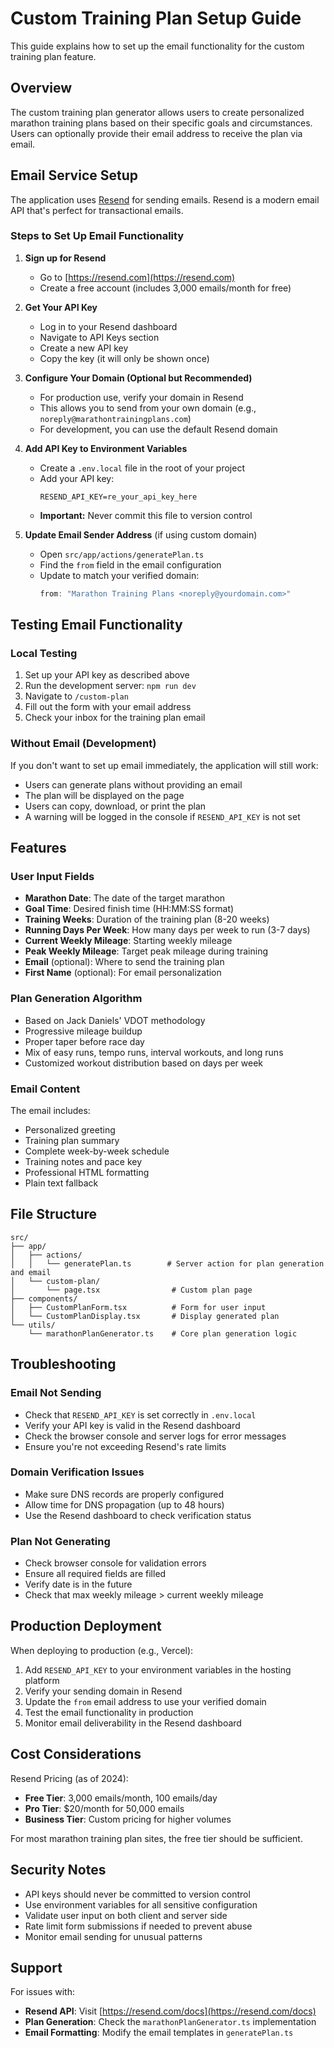 # Custom Training Plan Setup Guide

This guide explains how to set up the email functionality for the custom training plan feature.

## Overview

The custom training plan generator allows users to create personalized marathon training plans based on their specific goals and circumstances. Users can optionally provide their email address to receive the plan via email.

## Email Service Setup

The application uses [Resend](https://resend.com) for sending emails. Resend is a modern email API that's perfect for transactional emails.

### Steps to Set Up Email Functionality

1. **Sign up for Resend**
   - Go to [https://resend.com](https://resend.com)
   - Create a free account (includes 3,000 emails/month for free)

2. **Get Your API Key**
   - Log in to your Resend dashboard
   - Navigate to API Keys section
   - Create a new API key
   - Copy the key (it will only be shown once)

3. **Configure Your Domain (Optional but Recommended)**
   - For production use, verify your domain in Resend
   - This allows you to send from your own domain (e.g., `noreply@marathontrainingplans.com`)
   - For development, you can use the default Resend domain

4. **Add API Key to Environment Variables**
   - Create a `.env.local` file in the root of your project
   - Add your API key:
     ```
     RESEND_API_KEY=re_your_api_key_here
     ```
   - **Important:** Never commit this file to version control

5. **Update Email Sender Address** (if using custom domain)
   - Open `src/app/actions/generatePlan.ts`
   - Find the `from` field in the email configuration
   - Update to match your verified domain:
     ```typescript
     from: "Marathon Training Plans <noreply@yourdomain.com>"
     ```

## Testing Email Functionality

### Local Testing
1. Set up your API key as described above
2. Run the development server: `npm run dev`
3. Navigate to `/custom-plan`
4. Fill out the form with your email address
5. Check your inbox for the training plan email

### Without Email (Development)
If you don't want to set up email immediately, the application will still work:
- Users can generate plans without providing an email
- The plan will be displayed on the page
- Users can copy, download, or print the plan
- A warning will be logged in the console if `RESEND_API_KEY` is not set

## Features

### User Input Fields
- **Marathon Date**: The date of the target marathon
- **Goal Time**: Desired finish time (HH:MM:SS format)
- **Training Weeks**: Duration of the training plan (8-20 weeks)
- **Running Days Per Week**: How many days per week to run (3-7 days)
- **Current Weekly Mileage**: Starting weekly mileage
- **Peak Weekly Mileage**: Target peak mileage during training
- **Email** (optional): Where to send the training plan
- **First Name** (optional): For email personalization

### Plan Generation Algorithm
- Based on Jack Daniels' VDOT methodology
- Progressive mileage buildup
- Proper taper before race day
- Mix of easy runs, tempo runs, interval workouts, and long runs
- Customized workout distribution based on days per week

### Email Content
The email includes:
- Personalized greeting
- Training plan summary
- Complete week-by-week schedule
- Training notes and pace key
- Professional HTML formatting
- Plain text fallback

## File Structure

```
src/
├── app/
│   ├── actions/
│   │   └── generatePlan.ts        # Server action for plan generation and email
│   └── custom-plan/
│       └── page.tsx                # Custom plan page
├── components/
│   ├── CustomPlanForm.tsx          # Form for user input
│   └── CustomPlanDisplay.tsx       # Display generated plan
└── utils/
    └── marathonPlanGenerator.ts    # Core plan generation logic
```

## Troubleshooting

### Email Not Sending
- Check that `RESEND_API_KEY` is set correctly in `.env.local`
- Verify your API key is valid in the Resend dashboard
- Check the browser console and server logs for error messages
- Ensure you're not exceeding Resend's rate limits

### Domain Verification Issues
- Make sure DNS records are properly configured
- Allow time for DNS propagation (up to 48 hours)
- Use the Resend dashboard to check verification status

### Plan Not Generating
- Check browser console for validation errors
- Ensure all required fields are filled
- Verify date is in the future
- Check that max weekly mileage > current weekly mileage

## Production Deployment

When deploying to production (e.g., Vercel):

1. Add `RESEND_API_KEY` to your environment variables in the hosting platform
2. Verify your sending domain in Resend
3. Update the `from` email address to use your verified domain
4. Test the email functionality in production
5. Monitor email deliverability in the Resend dashboard

## Cost Considerations

Resend Pricing (as of 2024):
- **Free Tier**: 3,000 emails/month, 100 emails/day
- **Pro Tier**: $20/month for 50,000 emails
- **Business Tier**: Custom pricing for higher volumes

For most marathon training plan sites, the free tier should be sufficient.

## Security Notes

- API keys should never be committed to version control
- Use environment variables for all sensitive configuration
- Validate user input on both client and server side
- Rate limit form submissions if needed to prevent abuse
- Monitor email sending for unusual patterns

## Support

For issues with:
- **Resend API**: Visit [https://resend.com/docs](https://resend.com/docs)
- **Plan Generation**: Check the `marathonPlanGenerator.ts` implementation
- **Email Formatting**: Modify the email templates in `generatePlan.ts`
